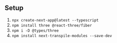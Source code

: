 ## Setup

1. `npx create-next-app@latest --typescript`
2. `npm install three @react-three/fiber`
3. `npm i -D @types/three`
4. `npm install next-transpile-modules --save-dev`